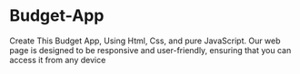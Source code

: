 # Budget-App
Create This Budget App, Using Html, Css, and pure JavaScript. Our web page is designed to be responsive and user-friendly, ensuring that you can access it from any device
